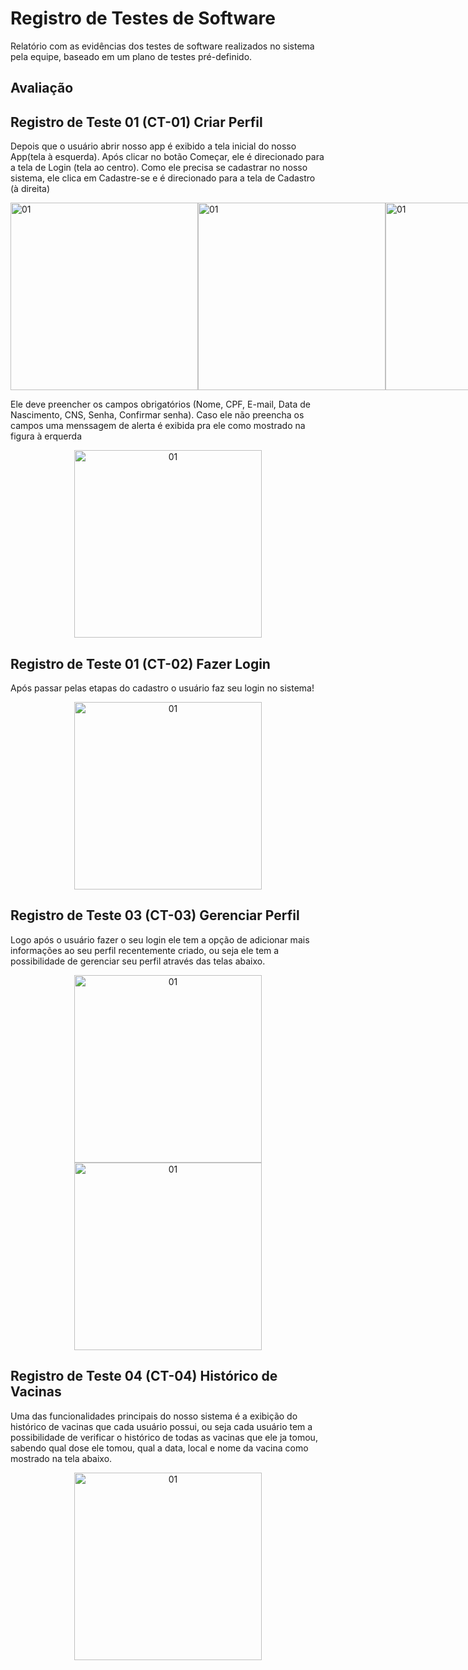 # Registro de Testes de Software

Relatório com as evidências dos testes de software realizados no sistema pela equipe, baseado em um plano de testes pré-definido.

## Avaliação

## Registro de Teste 01 (CT-01) Criar Perfil

Depois que o usuário abrir nosso app é exibido a tela inicial do nosso App(tela à esquerda).
Após clicar no botão Começar, ele é direcionado para a tela de Login (tela ao centro).
Como ele precisa se cadastrar no nosso sistema, ele clica em Cadastre-se e é direcionado para a tela de Cadastro (à direita)

<div style="display: flex; flex-direction: row; align-items: center;">
    <img src="https://github.com/ICEI-PUC-Minas-PMV-ADS/pmv-ads-2024-1-e3-proj-mov-t2-G4-VacinaPlus/assets/77369235/20e188d8-0ac9-4e40-ab07-76e2b33a257b" alt="01" width="300"/>
    <img src="https://github.com/ICEI-PUC-Minas-PMV-ADS/pmv-ads-2024-1-e3-proj-mov-t2-G4-VacinaPlus/assets/77369235/db38ba1a-f7f8-4c18-8d1f-7abac37d6174" alt="01" width="300"/>
    <img src="https://github.com/ICEI-PUC-Minas-PMV-ADS/pmv-ads-2024-1-e3-proj-mov-t2-G4-VacinaPlus/assets/77369235/1eaf591d-8f46-4e24-a481-8407ac458fd6" alt="01" width="300"/>

</div>



Ele deve preencher os campos obrigatórios (Nome, CPF, E-mail, Data de Nascimento, CNS, Senha, Confirmar senha).
Caso ele não preencha os campos uma menssagem de alerta é exibida pra ele como mostrado na figura à erquerda

<p align="center">
    <img src="https://github.com/ICEI-PUC-Minas-PMV-ADS/pmv-ads-2024-1-e3-proj-mov-t2-G4-VacinaPlus/assets/77369235/b2e95485-cc99-4063-8101-d710d09f4d25" alt="01" width="300"/>
</p>

## Registro de Teste 01 (CT-02) Fazer Login

Após passar pelas etapas do cadastro o usuário faz seu login no sistema!

<p align="center">
<img src="https://github.com/ICEI-PUC-Minas-PMV-ADS/pmv-ads-2024-1-e3-proj-mov-t2-G4-VacinaPlus/assets/77369235/31fb6628-8eda-4a5b-b0e1-9a424617d4a0" alt="01" width="300"/>

</p>


## Registro de Teste 03 (CT-03) Gerenciar Perfil

Logo após o usuário fazer o seu login ele tem a opção de adicionar mais informações ao seu perfil recentemente criado, ou seja ele tem a possibilidade de gerenciar seu perfil através das telas abaixo.


<p align="center">

<img src="https://github.com/ICEI-PUC-Minas-PMV-ADS/pmv-ads-2024-1-e3-proj-mov-t2-G4-VacinaPlus/assets/77369235/f65ee749-ae46-4bab-8197-ef83c8ed601a" alt="01" width="300"/>
<img src="https://github.com/ICEI-PUC-Minas-PMV-ADS/pmv-ads-2024-1-e3-proj-mov-t2-G4-VacinaPlus/assets/77369235/7b5fd984-6e7d-4502-92a7-51426964ae09" alt="01" width="300"/>

</p>

## Registro de Teste 04 (CT-04) Histórico de Vacinas


Uma das funcionalidades principais do nosso sistema é a exibição do histórico de vacinas que cada usuário possui, ou seja cada usuário tem a possibilidade de verificar o histórico de todas as vacinas que ele ja tomou, sabendo qual dose ele tomou, qual a data, local e nome da vacina como mostrado na tela abaixo.

<p align="center">
<img src="https://github.com/ICEI-PUC-Minas-PMV-ADS/pmv-ads-2024-1-e3-proj-mov-t2-G4-VacinaPlus/assets/77369235/70576fdd-2067-4282-a58b-781886c6e77a" alt="01" width="300"/>

</p>


